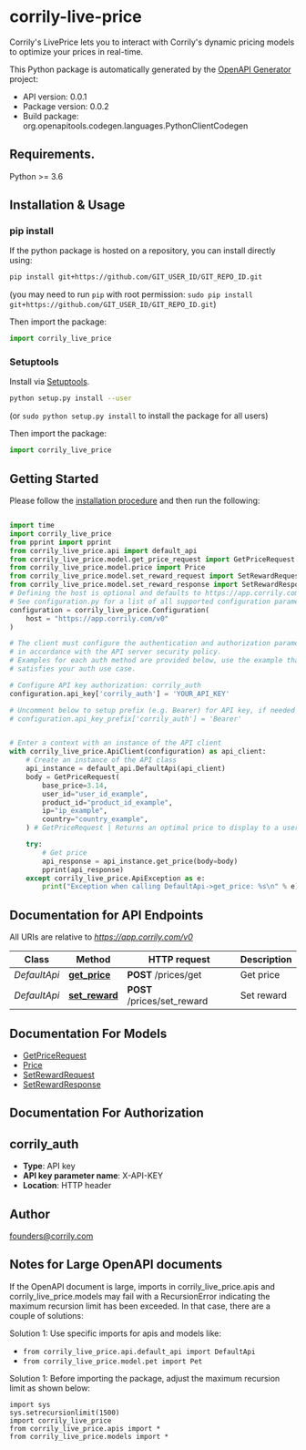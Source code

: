 # corrily-live-price
Corrily's LivePrice lets you to interact with Corrily's dynamic pricing models to optimize your prices in real-time.


This Python package is automatically generated by the [OpenAPI Generator](https://openapi-generator.tech) project:

- API version: 0.0.1
- Package version: 0.0.2
- Build package: org.openapitools.codegen.languages.PythonClientCodegen

## Requirements.

Python >= 3.6

## Installation & Usage
### pip install

If the python package is hosted on a repository, you can install directly using:

```sh
pip install git+https://github.com/GIT_USER_ID/GIT_REPO_ID.git
```
(you may need to run `pip` with root permission: `sudo pip install git+https://github.com/GIT_USER_ID/GIT_REPO_ID.git`)

Then import the package:
```python
import corrily_live_price
```

### Setuptools

Install via [Setuptools](http://pypi.python.org/pypi/setuptools).

```sh
python setup.py install --user
```
(or `sudo python setup.py install` to install the package for all users)

Then import the package:
```python
import corrily_live_price
```

## Getting Started

Please follow the [installation procedure](#installation--usage) and then run the following:

```python

import time
import corrily_live_price
from pprint import pprint
from corrily_live_price.api import default_api
from corrily_live_price.model.get_price_request import GetPriceRequest
from corrily_live_price.model.price import Price
from corrily_live_price.model.set_reward_request import SetRewardRequest
from corrily_live_price.model.set_reward_response import SetRewardResponse
# Defining the host is optional and defaults to https://app.corrily.com/v0
# See configuration.py for a list of all supported configuration parameters.
configuration = corrily_live_price.Configuration(
    host = "https://app.corrily.com/v0"
)

# The client must configure the authentication and authorization parameters
# in accordance with the API server security policy.
# Examples for each auth method are provided below, use the example that
# satisfies your auth use case.

# Configure API key authorization: corrily_auth
configuration.api_key['corrily_auth'] = 'YOUR_API_KEY'

# Uncomment below to setup prefix (e.g. Bearer) for API key, if needed
# configuration.api_key_prefix['corrily_auth'] = 'Bearer'


# Enter a context with an instance of the API client
with corrily_live_price.ApiClient(configuration) as api_client:
    # Create an instance of the API class
    api_instance = default_api.DefaultApi(api_client)
    body = GetPriceRequest(
        base_price=3.14,
        user_id="user_id_example",
        product_id="product_id_example",
        ip="ip_example",
        country="country_example",
    ) # GetPriceRequest | Returns an optimal price to display to a user by querying Corrily's price optimization engine. Conveniently, the user-location adjusted price denominated in their local currency is also returned. Either an IP address or a two-letter country code must be provided to identify the users location.  (optional)

    try:
        # Get price
        api_response = api_instance.get_price(body=body)
        pprint(api_response)
    except corrily_live_price.ApiException as e:
        print("Exception when calling DefaultApi->get_price: %s\n" % e)
```

## Documentation for API Endpoints

All URIs are relative to *https://app.corrily.com/v0*

Class | Method | HTTP request | Description
------------ | ------------- | ------------- | -------------
*DefaultApi* | [**get_price**](docs/DefaultApi.md#get_price) | **POST** /prices/get | Get price
*DefaultApi* | [**set_reward**](docs/DefaultApi.md#set_reward) | **POST** /prices/set_reward | Set reward


## Documentation For Models

 - [GetPriceRequest](docs/GetPriceRequest.md)
 - [Price](docs/Price.md)
 - [SetRewardRequest](docs/SetRewardRequest.md)
 - [SetRewardResponse](docs/SetRewardResponse.md)


## Documentation For Authorization


## corrily_auth

- **Type**: API key
- **API key parameter name**: X-API-KEY
- **Location**: HTTP header


## Author

founders@corrily.com


## Notes for Large OpenAPI documents
If the OpenAPI document is large, imports in corrily_live_price.apis and corrily_live_price.models may fail with a
RecursionError indicating the maximum recursion limit has been exceeded. In that case, there are a couple of solutions:

Solution 1:
Use specific imports for apis and models like:
- `from corrily_live_price.api.default_api import DefaultApi`
- `from corrily_live_price.model.pet import Pet`

Solution 1:
Before importing the package, adjust the maximum recursion limit as shown below:
```
import sys
sys.setrecursionlimit(1500)
import corrily_live_price
from corrily_live_price.apis import *
from corrily_live_price.models import *
```

